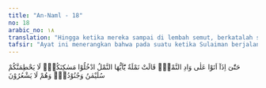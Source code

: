 ```yaml
---
title: "An-Naml - 18"
no: 18
arabic_no: ١٨
translation: "Hingga ketika mereka sampai di lembah semut, berkatalah seekor semut, “Wahai semut-semut! Masuklah ke dalam sarang-sarangmu, agar kamu tidak diinjak oleh Sulaiman dan bala tentaranya, sedangkan mereka tidak menyadari.”"
tafsir: "Ayat ini menerangkan bahwa pada suatu ketika Sulaiman berjalan dengan tentaranya pada suatu daerah, yang menurut Qatadah, merupakan suatu daerah di lembah Syam. Dalam keadaan yang demikian, tiba-tiba Sulaiman mendengar suara raja semut yang memerintahkan kepada rakyatnya agar segera memasuki liangnya masing-masing, agar tidak terinjak oleh Sulaiman dan bala tentaranya. Sulaiman dan tentaranya bisa menginjak mereka tanpa menyadarinya, karena semut makhluk yang amat kecil, sehingga Sulaiman dan bala tentaranya tidak melihatnya.\n\nAyat ini memperlihatkan adanya komunikasi di antara semut dan kehidupan sosial di bawah kepemimpinan rajanya. Penelitian mengungkapkan bahwa untuk melaksanakan kehidupan sosial yang sangat terorganisasi ini, semut mempunyai kemampuan komunikasi yang canggih. Di bagian kepala semut terdapat seperangkat alat peraba yang dapat mengenali sinyal kimia maupun visual. Otaknya terdiri atas sekitar setengah juta simpul syaraf, mempunyai mata yang berfungsi baik, dan sungut yang berfungsi sebagai hidung untuk mencium atau ujung jari untuk meraba. Tonjolan-tonjolan yang terletak di bawah mulutnya berfungsi sebagai pencecap. Sedang rambut-rambut yang ada di tubuhnya bereaksi terhadap sentuhan. \n\nWalaupun banyak organ yang dimiliki semut untuk berkomunikasi, namun komunikasi utama yang dilakukan adalah komunikasi kimiawi. Mereka berkomunikasi dengan menggunakan feromon, suatu senyawa kimia seperti hormon yang mengeluarkan bau dan dihasilkan oleh salah satu kelenjar di dalam tubuh semut itu. Dengan menggunakan hormon inilah semut berkomunikasi. Apabila seekor semut mengeluarkan feromon, maka semut lainnya akan menerimanya dengan cara mencium baunya atau menyentuhnya, dan bereaksi terhadapnya."
---
```


حَتّٰىٓ اِذَآ اَتَوْا عَلٰى وَادِ النَّمْلِۙ قَالَتْ نَمْلَةٌ يّٰٓاَيُّهَا النَّمْلُ ادْخُلُوْا مَسٰكِنَكُمْۚ  لَا يَحْطِمَنَّكُمْ سُلَيْمٰنُ وَجُنُوْدُهٗۙ وَهُمْ لَا يَشْعُرُوْنَ  
